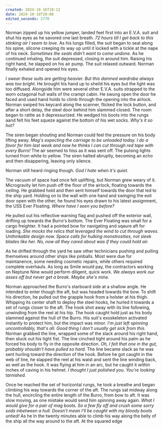 ```yaml
---
created: 2024-10-16T10:12
date: 2024-10-18T20:08
edited_seconds: 2770
---
```


Norman zipped up his yellow jumper, landed feet first into an E.V.A. suit and shut his eyes as he savored one last breath. *72 hours till I get back to this stinking air I seem to love.* As his lungs filled, the suit began to seal along his spine, slicone creeping its way up until it locked with a tickle at the nape of his neck. *Sometimes the seals didn't want to come undone.* As he continued inhaling, the suit depressed, closing in around him. Raising his right hand, he slapped on his air pump. The suit relaxed outward. Norman finally exhaled and opened his eyes.

*I swear these suits are getting heavier. But this damned wardrobe always was too bright.* He brought his hand up to sheild his eyes but the light was too diffused. Alongside him were several other E.V.A. suits strapped to the worn octagonal hull walls of the crampt cabin. He swung open the door he faced and used hand holds to climb through the opening into the airlock. Norman swiped his keycard along the scanner, flicked the lock button, and after a short delay, the steel door behind him slammed closed. The room began to rattle as it depressurized. He wedged his boots into the rungs aand felt his feet squeze against the bottom of his wet socks. *Why's it so hot?*

The siren began shouting and Norman could feel the pressure on his body lifting away. *Mag's expecting the carriage to be unloaded today. I do a favor for him last week and now he thinks I can cut through red tape with every Burro!* The air seemed to hiss as it was sent off. The pulsing lights turned from white to yellow. The siren halted abruptly, becoming an echo and then disappering, leaving only silence.

Norman still heard ringing though. *God I hate when it's quiet.*

The vacuum of space had once felt uplifting, but Norman grew weary of it. Microgravity let him push off the floor of the airlock, floating towards the ceiling. He grabbed hold and then sent himself towards the door that led to the ship yard. Holding on to the wall with one hand and swinging the exit door open with the other, he found his eyes drawn to his latest assignment, the USS Ever Floating. *Where have I seen you before?* 

He pulled out his reflective warning flag and pushed off the exterior wall, drifting up towards the Burro's bottom. The Ever Floating was small for a cargo freighter. It had a pointed bow for navigating and sqaure aft for loading. *She mocks the relics that leveraged the wind to cut through waves. Unthinkable design now. Space calls for hulking monstrosities, not sleek blades like her. No, now all they cared about was if they could hold air.*

As he drifted through the yard he saw other technicians pushing and pulling themselves around other ships like pinballs. Most were due for maintanence, some needing cosmetic repairs, while others required complete overhauls. As long as Smile would pay, the contractors working on Neptune Nine would perform diligent, quick work. *We always work our asses off but never get a break. Maybe she's mine.*
 
Norman approached the Burro's starboard side at a shallow angle. He intended to enter though the aft, but was headed towards the bow. To shift his direction, he pulled out the grapple hook from a holster at his thigh. Whipping its center shaft to deploy the steel hooks, he hurled it towards a set of rungs closer to the aft. The hook shot away with its line following, unwinding from the reel at his hip. The hook caught hold just as his body slammed against the hull of the Burro. His suit's exoskeleton activated instantly to protect him, but the impact was minor. *I'm just left spinning uncontrollably, that's all. Good thing I don't usually get sick from this.* Norman grabbed the line, wrapped some of the slack around his right hand, then stuck out his tight fist. The line cinched tight around his palm as he forced his body to fly in the opposite direction. *Oh, I felt that one in the gut, probably shouldn't have pulled so hard.* The line became slack as he was sent hurling toward the direction of the hook. Before he got caught in the web of line, he slapped the reel at his waist and sent the line winding back, as well as the hook. It was flying at him in an arc, but he caught it within inches of caving in his helmet. *I thought I just polished you. You're looking tarnished.*

Once he reached the set of horizontal rungs, he took a breathe and began climbing his way towards the corner of the aft. The rungs sat midway along the hull, encircling the entire length of the Burro, from bow to aft. It was slow moving, as one mistake would send him spinning away again. *What I would give for a pair of mag boots. So a few fly off and crush some sorry sods inbetween a hull. Doesn't mean I'll be caught with my bloody boots untied!* As he In the twenty minutes able to climb his way along the belly of the ship all the way around to the aft. At the squared edge